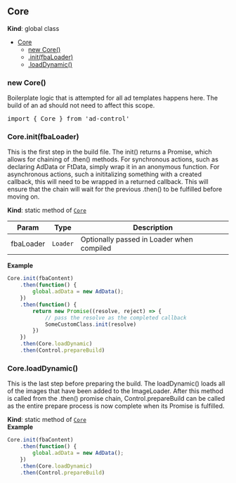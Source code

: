 <a name="Core"></a>

## Core
**Kind**: global class  

* [Core](#Core)
    * [new Core()](#new_Core_new)
    * [.init(fbaLoader)](#Core.init)
    * [.loadDynamic()](#Core.loadDynamic)

<a name="new_Core_new"></a>

### new Core()
Boilerplate logic that is attempted for all ad templates happens here. The build of an ad should not need to affect this scope. 
<pre class="sunlight-highlight-javascript">
import { Core } from 'ad-control'
</pre>

<a name="Core.init"></a>

### Core.init(fbaLoader)
This is the first step in the build file. The init() returns a Promise, which allows for chaining of .then() methods.
	For synchronous actions, such as declaring AdData or FtData, simply wrap it in an anonymous function. For asynchronous
	actions, such a inititalizing something with a created callback, this will need to be wrapped in a returned callback.
	This will ensure that the chain will wait for the previous .then() to be fulfilled before moving on.

**Kind**: static method of [<code>Core</code>](#Core)  

| Param | Type | Description |
| --- | --- | --- |
| fbaLoader | <code>Loader</code> | Optionally passed in Loader when compiled |

**Example**  
```js
Core.init(fbaContent)
	.then(function() {
		global.adData = new AdData();
	})
	.then(function() {
		return new Promise((resolve, reject) => {
			// pass the resolve as the completed callback
			SomeCustomClass.init(resolve)
		})
	})
	.then(Core.loadDynamic)
	.then(Control.prepareBuild)
```
<a name="Core.loadDynamic"></a>

### Core.loadDynamic()
This is the last step before preparing the build. The loadDynamic() loads all of the images that have been added
	to the ImageLoader. After this method is called from the .then() promise chain, Control.prepareBuild can be 
	called as the entire prepare process is now complete when its Promise is fulfilled.

**Kind**: static method of [<code>Core</code>](#Core)  
**Example**  
```js
Core.init(fbaContent)
	.then(function() {
		global.adData = new AdData();
	})
	.then(Core.loadDynamic)
	.then(Control.prepareBuild)
```

